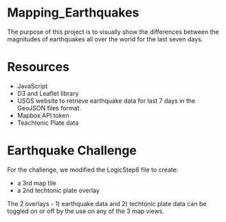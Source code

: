 # Mapping_Earthquakes

The purpose of this project is to visually show the differences between the magnitudes of earthquakes all over the world for the last
seven days.

# Resources
* JavaScript
* D3 and Leaflet library 
* USGS website to retrieve earthquake data for last 7 days in the GeoJSON files format. 
* Mapbox API token
* Teachtonic Plate data 

# Earthquake Challenge
For the challenge, we modified the LogicStep6 file to create:
- a 3rd map tile
- a 2nd techtonic plate overlay

The 2 overlays - 1) earthquake data and 2) techtonic plate data can be toggled on or off by the use on any of the 3 map views. 


